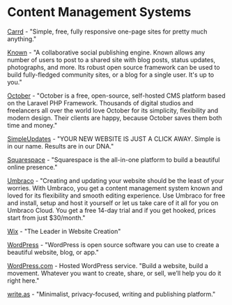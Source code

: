# Content Management Systems

[Carrd](https://carrd.co/) - "Simple, free, fully responsive one-page sites for pretty much anything."

[Known](https://withknown.com/) - "A collaborative social publishing engine. Known allows any number of users to post to a shared site with blog posts, status updates, photographs, and more. Its robust open source framework can be used to build fully-fledged community sites, or a blog for a single user. It's up to you."

[October](https://octobercms.com/) - "October is a free, open-source, self-hosted CMS platform based on the Laravel PHP Framework. Thousands of digital studios and freelancers all over the world love October for its simplicity, flexibility and modern design. Their clients are happy, because October saves them both time and money."

[SimpleUpdates](https://www.simpleupdates.com/) - "YOUR NEW WEBSITE IS JUST A CLICK AWAY. Simple is in our name. Results are in our DNA."

[Squarespace](https://www.squarespace.com/?channel=pbr&subchannel=bing&source=branded&subcampaign=%28branded-squarespace%28only%29-us-search_squarespace_squarespace_e%29&msclkid=3d716fc577801407bd08331104cd7046) - "Squarespace is the all-in-one platform to build a beautiful online presence."

[Umbraco](https://umbraco.com/?msclkid=56397f8c2ac21063c6ba236257c2dfc1&utm_source=bing&utm_medium=cpc&utm_campaign=US%20-%20S%20-%20L%20-%20Brand%20name%20-%2029%2F3-19&utm_term=umbraco&utm_content=Umbraco%20EM) - "Creating and updating your website should be the least of your worries. With Umbraco, you get a content management system known and loved for its flexibility and smooth editing experience. Use Umbraco for free and install, setup and host it yourself or let us take care of it all for you on Umbraco Cloud. You get a free 14-day trial and if you get hooked, prices start from just $30/month."

[Wix](https://www.wix.com/html5bing/hiker-create-wix?utm_source=bing&utm_campaign=MS_Wix_NEW%5Ewix_English-x&experiment_id=wix%5Ebe%5E79783360752420%5Ewix&msclkid=3a0379c916c81b23bf6f251d6566e9ec&utm_medium=cpc) - "The Leader in Website Creation"

[WordPress](https://wordpress.org/) - "WordPress is open source software you can use to create a beautiful website, blog, or app."

[WordPress.com](https://wordpress.com/) - Hosted WordPress service. "Build a website, build a movement. Whatever you want to create, share, or sell, we’ll help you do it right here."

[write.as](https://write.as/) - "Minimalist, privacy-focused, writing and publishing platform."

